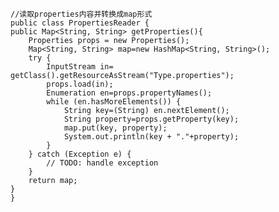     //读取properties内容并转换成map形式
    public class PropertiesReader {
    public Map<String, String> getProperties(){
        Properties props = new Properties();
        Map<String, String> map=new HashMap<String, String>();
        try {
            InputStream in= getClass().getResourceAsStream("Type.properties");
            props.load(in);
            Enumeration en=props.propertyNames();
            while (en.hasMoreElements()) {
                String key=(String) en.nextElement();
                String property=props.getProperty(key);
                map.put(key, property);
                System.out.println(key + "."+property);
            }
        } catch (Exception e) {
            // TODO: handle exception
        }
        return map;
    }
    }
